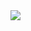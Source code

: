 <div>
 <img src= "https://www.behance.net/gallery/164668125/Im-hacker-Banner-for-Github/modules/928681439" />
</div>
  
  
